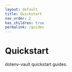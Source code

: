 ```yaml
---
layout: default
title: Quickstart
nav_order: 2
has_children: true
permalink: /guides
---
```


# Quickstart

dotenv-vault quickstart guides.
